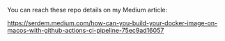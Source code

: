 You can reach these repo details on my Medium article:

https://serdem.medium.com/how-can-you-build-your-docker-image-on-macos-with-github-actions-ci-pipeline-75ec9ad16057
